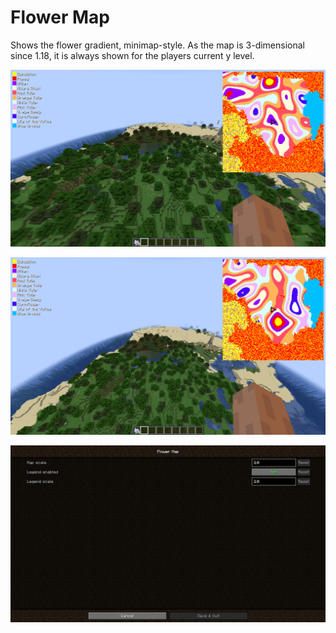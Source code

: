 # Flower Map

Shows the flower gradient, minimap-style. As the map is 3-dimensional since 1.18, it is always shown for the players current y level.

![Medium Y](https://raw.githubusercontent.com/Draradech/FlowerMap/master/doc/shot1.jpg)

![High Y](https://raw.githubusercontent.com/Draradech/FlowerMap/master/doc/shot2.jpg)

![Settings](https://raw.githubusercontent.com/Draradech/FlowerMap/master/doc/settings.jpg)

